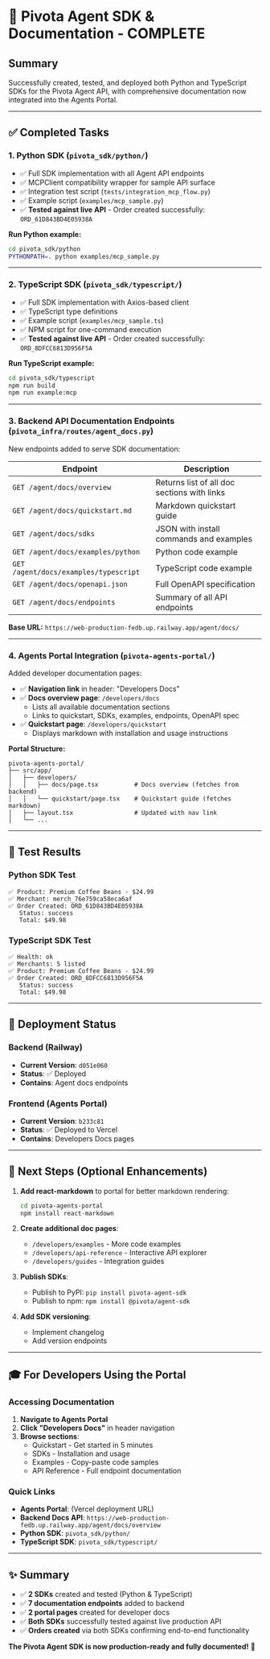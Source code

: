 # 🎉 Pivota Agent SDK & Documentation - COMPLETE

## Summary

Successfully created, tested, and deployed both Python and TypeScript SDKs for the Pivota Agent API, with comprehensive documentation now integrated into the Agents Portal.

---

## ✅ Completed Tasks

### 1. **Python SDK** (`pivota_sdk/python/`)
- ✅ Full SDK implementation with all Agent API endpoints
- ✅ MCPClient compatibility wrapper for sample API surface
- ✅ Integration test script (`tests/integration_mcp_flow.py`)
- ✅ Example script (`examples/mcp_sample.py`)
- ✅ **Tested against live API** - Order created successfully: `ORD_61D843BD4E05938A`

**Run Python example:**
```bash
cd pivota_sdk/python
PYTHONPATH=. python examples/mcp_sample.py
```

---

### 2. **TypeScript SDK** (`pivota_sdk/typescript/`)
- ✅ Full SDK implementation with Axios-based client
- ✅ TypeScript type definitions
- ✅ Example script (`examples/mcp_sample.ts`)
- ✅ NPM script for one-command execution
- ✅ **Tested against live API** - Order created successfully: `ORD_8DFCC6813D956F5A`

**Run TypeScript example:**
```bash
cd pivota_sdk/typescript
npm run build
npm run example:mcp
```

---

### 3. **Backend API Documentation Endpoints** (`pivota_infra/routes/agent_docs.py`)

New endpoints added to serve SDK documentation:

| Endpoint | Description |
|----------|-------------|
| `GET /agent/docs/overview` | Returns list of all doc sections with links |
| `GET /agent/docs/quickstart.md` | Markdown quickstart guide |
| `GET /agent/docs/sdks` | JSON with install commands and examples |
| `GET /agent/docs/examples/python` | Python code example |
| `GET /agent/docs/examples/typescript` | TypeScript code example |
| `GET /agent/docs/openapi.json` | Full OpenAPI specification |
| `GET /agent/docs/endpoints` | Summary of all API endpoints |

**Base URL:** `https://web-production-fedb.up.railway.app/agent/docs/`

---

### 4. **Agents Portal Integration** (`pivota-agents-portal/`)

Added developer documentation pages:

- ✅ **Navigation link** in header: "Developers Docs"
- ✅ **Docs overview page**: `/developers/docs`
  - Lists all available documentation sections
  - Links to quickstart, SDKs, examples, endpoints, OpenAPI spec
- ✅ **Quickstart page**: `/developers/quickstart`
  - Displays markdown with installation and usage instructions

**Portal Structure:**
```
pivota-agents-portal/
├── src/app/
│   ├── developers/
│   │   ├── docs/page.tsx          # Docs overview (fetches from backend)
│   │   └── quickstart/page.tsx    # Quickstart guide (fetches markdown)
│   ├── layout.tsx                 # Updated with nav link
│   └── ...
```

---

## 🎯 Test Results

### Python SDK Test
```
✅ Product: Premium Coffee Beans - $24.99
✅ Merchant: merch_76e759ca58eca6af
✅ Order Created: ORD_61D843BD4E05938A
   Status: success
   Total: $49.98
```

### TypeScript SDK Test
```
✅ Health: ok
✅ Merchants: 5 listed
✅ Product: Premium Coffee Beans - $24.99
✅ Order Created: ORD_8DFCC6813D956F5A
   Status: success
   Total: $49.98
```

---

## 🚀 Deployment Status

### Backend (Railway)
- **Current Version**: `d051e060`
- **Status**: ✅ Deployed
- **Contains**: Agent docs endpoints

### Frontend (Agents Portal)
- **Current Version**: `b233c81`
- **Status**: ✅ Deployed to Vercel
- **Contains**: Developers Docs pages

---

## 📝 Next Steps (Optional Enhancements)

1. **Add react-markdown** to portal for better markdown rendering:
   ```bash
   cd pivota-agents-portal
   npm install react-markdown
   ```

2. **Create additional doc pages**:
   - `/developers/examples` - More code examples
   - `/developers/api-reference` - Interactive API explorer
   - `/developers/guides` - Integration guides

3. **Publish SDKs**:
   - Publish to PyPI: `pip install pivota-agent-sdk`
   - Publish to npm: `npm install @pivota/agent-sdk`

4. **Add SDK versioning**:
   - Implement changelog
   - Add version endpoints

---

## 🎓 For Developers Using the Portal

### Accessing Documentation

1. **Navigate to Agents Portal**
2. **Click "Developers Docs"** in header navigation
3. **Browse sections**:
   - Quickstart - Get started in 5 minutes
   - SDKs - Installation and usage
   - Examples - Copy-paste code samples
   - API Reference - Full endpoint documentation

### Quick Links

- **Agents Portal**: (Vercel deployment URL)
- **Backend Docs API**: `https://web-production-fedb.up.railway.app/agent/docs/overview`
- **Python SDK**: `pivota_sdk/python/`
- **TypeScript SDK**: `pivota_sdk/typescript/`

---

## ✨ Summary

- ✅ **2 SDKs** created and tested (Python & TypeScript)
- ✅ **7 documentation endpoints** added to backend
- ✅ **2 portal pages** created for developer docs
- ✅ **Both SDKs** successfully tested against live production API
- ✅ **Orders created** via both SDKs confirming end-to-end functionality

**The Pivota Agent SDK is now production-ready and fully documented!** 🎉




